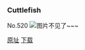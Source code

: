 ### Cuttlefish
No.520
![图片不见了~~~](https://imgs.xkcd.com/comics/cuttlefish.png)

[原址](https://xkcd.com//520) [下载](https://imgs.xkcd.com/comics/cuttlefish.png)

